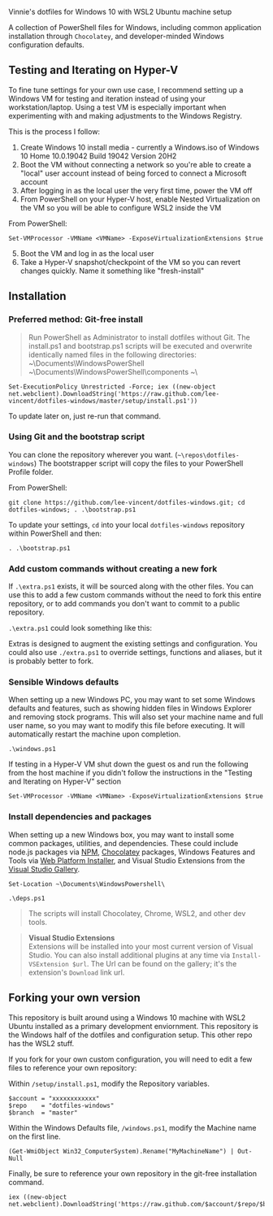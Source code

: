 ﻿﻿Vinnie's dotfiles for Windows 10 with WSL2 Ubuntu machine setup

A collection of PowerShell files for Windows, including common application installation through `Chocolatey`, and developer-minded Windows configuration defaults.


## Testing and Iterating on Hyper-V

To fine tune settings for your own use case, I recommend setting up a Windows VM for testing and iteration instead of using your workstation/laptop. Using a test VM is especially important when experimenting with and making adjustments to the Windows Registry.

This is the process I follow:

1. Create Windows 10 install media - currently a Windows.iso of Windows 10 Home 10.0.19042 Build 19042 Version 20H2
2. Boot the VM without connecting a network so you're able to create a "local" user account instead of being forced to connect a Microsoft account
3. After logging in as the local user the very first time, power the VM off
4. From PowerShell on your Hyper-V host, enable Nested Virtualization on the VM so you will be able to configure WSL2 inside the VM

From PowerShell:
```posh
Set-VMProcessor -VMName <VMName> -ExposeVirtualizationExtensions $true
```
5. Boot the VM and log in as the local user
6. Take a Hyper-V snapshot/checkpoint of the VM so you can revert changes quickly. Name it something like "fresh-install"


## Installation

### Preferred method: Git-free install

> Run PowerShell as Administrator to install dotfiles without Git.
> The install.ps1 and bootstrap.ps1 scripts will be executed and
> overwrite identically named files in the following directories:
> ~\Documents\WindowsPowerShell
> ~\Documents\WindowsPowerShell\components
> ~\

```posh
Set-ExecutionPolicy Unrestricted -Force; iex ((new-object net.webclient).DownloadString('https://raw.github.com/lee-vincent/dotfiles-windows/master/setup/install.ps1'))
```

To update later on, just re-run that command.

### Using Git and the bootstrap script

You can clone the repository wherever you want. (`~\repos\dotfiles-windows`) The bootstrapper script will copy the files to your PowerShell Profile folder.

From PowerShell:
```posh
git clone https://github.com/lee-vincent/dotfiles-windows.git; cd dotfiles-windows; . .\bootstrap.ps1
```

To update your settings, `cd` into your local `dotfiles-windows` repository within PowerShell and then:

```posh
. .\bootstrap.ps1
```

### Add custom commands without creating a new fork

If `.\extra.ps1` exists, it will be sourced along with the other files. You can use this to add a few custom commands without the need to fork this entire repository, or to add commands you don't want to commit to a public repository.

`.\extra.ps1` could look something like this:

Extras is designed to augment the existing settings and configuration. You could also use `./extra.ps1` to override settings, functions and aliases, but it is probably better to fork.

### Sensible Windows defaults

When setting up a new Windows PC, you may want to set some Windows defaults and features, such as showing hidden files in Windows Explorer and removing stock programs. This will also set your machine name and full user name, so you may want to modify this file before executing. It will automatically restart the machine upon completion.

```posh
.\windows.ps1
```

If testing in a Hyper-V VM shut down the guest os and run the following from the host machine if you didn't follow the instructions in the "Testing and Iterating on Hyper-V" section

```posh
Set-VMProcessor -VMName <VMName> -ExposeVirtualizationExtensions $true
```

### Install dependencies and packages

When setting up a new Windows box, you may want to install some common packages, utilities, and dependencies. These could include node.js packages via [NPM](https://www.npmjs.org), [Chocolatey](http://chocolatey.org/) packages, Windows Features and Tools via [Web Platform Installer](https://www.microsoft.com/web/downloads/platform.aspx), and Visual Studio Extensions from the [Visual Studio Gallery](http://visualstudiogallery.msdn.microsoft.com/).

```posh
Set-Location ~\Documents\WindowsPowershell\
```

```posh
.\deps.ps1
```

> The scripts will install Chocolatey, Chrome, WSL2, and other dev tools.

> **Visual Studio Extensions**  
> Extensions will be installed into your most current version of Visual Studio. You can also install additional plugins at any time via `Install-VSExtension $url`. The Url can be found on the gallery; it's the extension's `Download` link url.



## Forking your own version

This repository is built around using a Windows 10 machine with WSL2 Ubuntu installed as a primary development enviornment. This repository is the Windows half of the dotfiles and configuration setup. This other repo has the WSL2 stuff.

If you fork for your own custom configuration, you will need to edit a few files to reference your own repository:

Within `/setup/install.ps1`, modify the Repository variables.
```posh
$account = "xxxxxxxxxxxx"
$repo    = "dotfiles-windows"
$branch  = "master"
```

Within the Windows Defaults file, `/windows.ps1`, modify the Machine
name on the first line.
```posh
(Get-WmiObject Win32_ComputerSystem).Rename("MyMachineName") | Out-Null
```

Finally, be sure to reference your own repository in the git-free installation command.
```posh
iex ((new-object net.webclient).DownloadString('https://raw.github.com/$account/$repo/$branch/setup/install.ps1'))
```